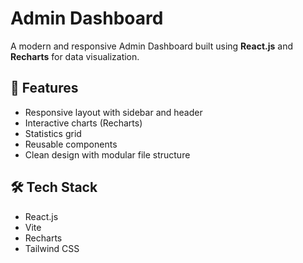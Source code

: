 # Admin Dashboard

A modern and responsive Admin Dashboard built using **React.js** and **Recharts** for data visualization.

## 🚀 Features
- Responsive layout with sidebar and header
- Interactive charts (Recharts)
- Statistics grid
- Reusable components
- Clean design with modular file structure

## 🛠️ Tech Stack
- React.js
- Vite
- Recharts
- Tailwind CSS
